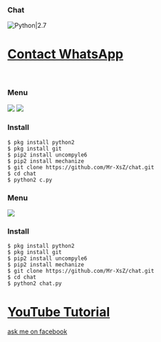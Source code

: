 ### Chat
![Python|2.7](https://img.shields.io/badge/Python-2.7-blue.svg)
<br><h1><a href="https://wa.me/6282211661007?text=Saya%20Mao%20Beli%20Linse%20Dark%20Fb%20Harga%2010k">Contact WhatsApp </a></h1><br>
### Menu
<img src="https://github.com/wareares/ss/blob/master/Screenshot_20191128-175723_Termux-picsay.jpg"/>

<img src="https://github.com/wareares/ss/blob/master/Screenshot_20191128-175657_Termux-picsay.jpg"/>

### Install
```
$ pkg install python2
$ pkg install git
$ pip2 install uncompyle6
$ pip2 install mechanize
$ git clone https://github.com/Mr-XsZ/chat.git
$ cd chat
$ python2 c.py
```

### Menu
<img src="https://github.com/wareares/ss/blob/master/Screenshot_20191128-183809_Termux-picsay.jpg"/>



### Install
```
$ pkg install python2
$ pkg install git
$ pip2 install uncompyle6
$ pip2 install mechanize
$ git clone https://github.com/Mr-XsZ/chat.git
$ cd chat
$ python2 chat.py
```

<h1><a href ="https://www.youtube.com/channel/UCLU9H65QrIC6u2UetU6476w">YouTube Tutorial</a></h1>
<a href ="https://mbasic.facebook.com/2angga315">ask me on facebook</a>

